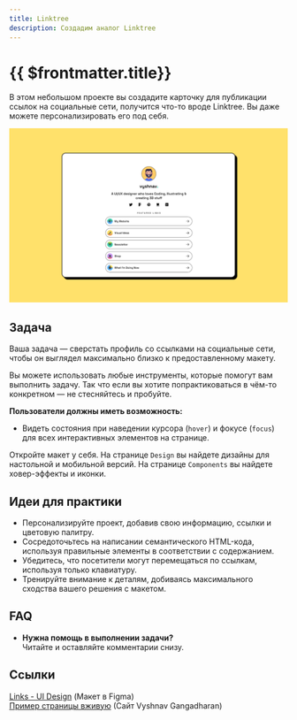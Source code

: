 ```yaml
---
title: Linktree
description: Создадим аналог Linktree
---
```


# {{ $frontmatter.title}}  

<ChallengesBadges type="html" />
<ChallengesBadges type="css" />

В этом небольшом проекте вы создадите карточку для публикации ссылок на социальные сети, получится что-то вроде Linktree. Вы даже можете персонализировать его под себя.

![Linktree](./hero.png)

## Задача

Ваша задача — сверстать профиль со ссылками на социальные сети, чтобы он выглядел максимально близко к предоставленному макету.

Вы можете использовать любые инструменты, которые помогут вам выполнить задачу. Так что если вы хотите попрактиковаться в чём-то конкретном — не стесняйтесь и пробуйте.

**Пользователи должны иметь возможность:**

- Видеть состояния при наведении курсора (`hover`) и фокусе (`focus`) для всех интерактивных элементов на странице.

Откройте макет у себя. На странице `Design` вы найдете дизайны для настольной и мобильной версий. На странице `Components` вы найдете ховер-эффекты и иконки.

## Идеи для практики

- Персонализируйте проект, добавив свою информацию, ссылки и цветовую палитру.
- Сосредоточьтесь на написании семантического HTML-кода, используя правильные элементы в соответствии с содержанием.
- Убедитесь, что посетители могут перемещаться по ссылкам, используя только клавиатуру.
- Тренируйте внимание к деталям, добиваясь максимального сходства вашего решения с макетом.

## FAQ

- **Нужна помощь в выполнении задачи?**  
Читайте и оставляйте комментарии снизу.

## Ссылки

[Links - UI Design](https://www.figma.com/community/file/1140170887273934289/links-ui-design) (Макет в Figma)  
[Пример страницы вживую](https://links.vyshnav.xyz/) (Сайт Vyshnav Gangadharan)
